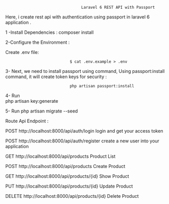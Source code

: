                                      Laravel 6 REST API with Passport

Here, i  create rest api with authentication using passport in laravel 6 application .

1 -Install Dependencies : 
                                 composer install
                                 
                                 
2-Configure the Environment  :

Create .env file:

                                $ cat .env.example > .env
                                
                                
                                
                                               
                
 3- Next, we need to install passport using command, Using passport:install command, it will create token keys for security : 
 
 
                                php artisan passport:install
                
                

4- Run                          
                                php artisan key:generate


5- Run 
                                php artisan migrate --seed

 Route Api Endpoint : 
 

POST	http://localhost:8000/api/auth/login	        login and get your access token

POST	http://localhost:8000/api/auth/register	        create a new user into your application

GET 	http://localhost:8000/api/products	            Product List 

POST	http://localhost:8000/api/products	            Create Product  

GET	    http://localhost:8000/api/products/{id}	        Show Product 

PUT	    http://localhost:8000/api/products/{id}		    Update Product 

DELETE	http://localhost:8000/api/products/{id}	      Delete Product  
                
                
                
  
 
